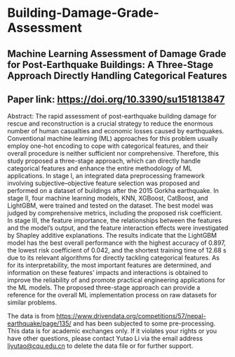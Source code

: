 # Building-Damage-Grade-Assessment
## Machine Learning Assessment of Damage Grade for Post-Earthquake Buildings: A Three-Stage Approach Directly Handling Categorical Features
## Paper link: https://doi.org/10.3390/su151813847
Abstract: The rapid assessment of post-earthquake building damage for rescue and reconstruction is a crucial strategy to reduce the enormous number of human casualties and economic losses caused by earthquakes. Conventional machine learning (ML) approaches for this problem usually employ one-hot encoding to cope with categorical features, and their overall procedure is neither sufficient nor comprehensive. Therefore, this study proposed a three-stage approach, which can directly handle categorical features and enhance the entire methodology of ML applications. In stage I, an integrated data preprocessing framework involving subjective–objective feature selection was proposed and performed on a dataset of buildings after the 2015 Gorkha earthquake. In stage II, four machine learning models, KNN, XGBoost, CatBoost, and LightGBM, were trained and tested on the dataset. The best model was judged by comprehensive metrics, including the proposed risk coefficient. In stage III, the feature importance, the relationships between the features and the model’s output, and the feature interaction effects were investigated by Shapley additive explanations. The results indicate that the LightGBM model has the best overall performance with the highest accuracy of 0.897, the lowest risk coefficient of 0.042, and the shortest training time of 12.68 s due to its relevant algorithms for directly tackling categorical features. As for its interpretability, the most important features are determined, and information on these features’ impacts and interactions is obtained to improve the reliability of and promote practical engineering applications for the ML models. The proposed three-stage approach can provide a reference for the overall ML implementation process on raw datasets for similar problems.

The data is from https://www.drivendata.org/competitions/57/nepal-earthquake/page/135/ and has been subjected to some pre-processing. This data is for academic exchanges only. If it violates your rights or you have other questions, please contact Yutao Li via the email address liyutao@cqu.edu.cn to delete the data file or for further support.
